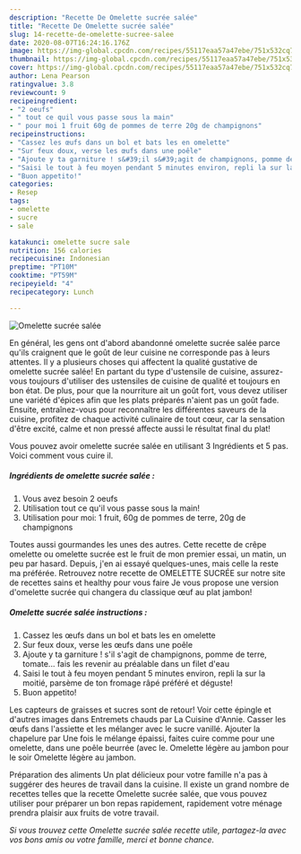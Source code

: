 ```yaml
---
description: "Recette De Omelette sucrée salée"
title: "Recette De Omelette sucrée salée"
slug: 14-recette-de-omelette-sucree-salee
date: 2020-08-07T16:24:16.176Z
image: https://img-global.cpcdn.com/recipes/55117eaa57a47ebe/751x532cq70/omelette-sucree-salee-photo-principale-de-la-recette.jpg
thumbnail: https://img-global.cpcdn.com/recipes/55117eaa57a47ebe/751x532cq70/omelette-sucree-salee-photo-principale-de-la-recette.jpg
cover: https://img-global.cpcdn.com/recipes/55117eaa57a47ebe/751x532cq70/omelette-sucree-salee-photo-principale-de-la-recette.jpg
author: Lena Pearson
ratingvalue: 3.8
reviewcount: 9
recipeingredient:
- "2 oeufs"
- " tout ce quil vous passe sous la main"
- " pour moi 1 fruit 60g de pommes de terre 20g de champignons"
recipeinstructions:
- "Cassez les œufs dans un bol et bats les en omelette"
- "Sur feux doux, verse les œufs dans une poêle"
- "Ajoute y ta garniture ! s&#39;il s&#39;agit de champignons, pomme de terre, tomate... fais les revenir au préalable dans un filet d&#39;eau"
- "Saisi le tout à feu moyen pendant 5 minutes environ, repli la sur la moitié, parsème de ton fromage râpé préféré et déguste!"
- "Buon appetito!"
categories:
- Resep
tags:
- omelette
- sucre
- sale

katakunci: omelette sucre sale 
nutrition: 156 calories
recipecuisine: Indonesian
preptime: "PT10M"
cooktime: "PT59M"
recipeyield: "4"
recipecategory: Lunch

---
```



![Omelette sucrée salée](https://img-global.cpcdn.com/recipes/55117eaa57a47ebe/751x532cq70/omelette-sucree-salee-photo-principale-de-la-recette.jpg)

En général, les gens ont d'abord abandonné omelette sucrée salée parce qu'ils craignent que le goût de leur cuisine ne corresponde pas à leurs attentes. Il y a plusieurs choses qui affectent la qualité gustative de omelette sucrée salée! En partant du type d'ustensile de cuisine, assurez-vous toujours d'utiliser des ustensiles de cuisine de qualité et toujours en bon état. De plus, pour que la nourriture ait un goût fort, vous devez utiliser une variété d'épices afin que les plats préparés n'aient pas un goût fade. Ensuite, entraînez-vous pour reconnaître les différentes saveurs de la cuisine, profitez de chaque activité culinaire de tout cœur, car la sensation d'être excité, calme et non pressé affecte aussi le résultat final du plat!

<!--inarticleads1-->

Vous pouvez avoir omelette sucrée salée en utilisant 3 Ingrédients et 5 pas. Voici comment vous cuire il.

##### Ingrédients de omelette sucrée salée :

1. Vous avez besoin 2 oeufs
1. Utilisation  tout ce qu&#39;il vous passe sous la main!
1. Utilisation  pour moi: 1 fruit, 60g de pommes de terre, 20g de champignons


Toutes aussi gourmandes les unes des autres. Cette recette de crêpe omelette ou omelette sucrée est le fruit de mon premier essai, un matin, un peu par hasard. Depuis, j&#39;en ai essayé quelques-unes, mais celle la reste ma préférée. Retrouvez notre recette de OMELETTE SUCRÉE sur notre site de recettes sains et healthy pour vous faire Je vous propose une version d&#39;omelette sucrée qui changera du classique œuf au plat jambon! 

<!--inarticleads2-->

##### Omelette sucrée salée instructions :

1. Cassez les œufs dans un bol et bats les en omelette
1. Sur feux doux, verse les œufs dans une poêle
1. Ajoute y ta garniture ! s&#39;il s&#39;agit de champignons, pomme de terre, tomate... fais les revenir au préalable dans un filet d&#39;eau
1. Saisi le tout à feu moyen pendant 5 minutes environ, repli la sur la moitié, parsème de ton fromage râpé préféré et déguste!
1. Buon appetito!


Les capteurs de graisses et sucres sont de retour! Voir cette épingle et d&#39;autres images dans Entremets chauds par La Cuisine d&#39;Annie. Casser les œufs dans l&#39;assiette et les mélanger avec le sucre vanillé. Ajouter la chapelure par Une fois le mélange épaissi, faites cuire comme pour une omelette, dans une poêle beurrée (avec le. Omelette légère au jambon pour le soir Omelette légère au jambon. 

<!--inarticleads1-->

<p>
Préparation des aliments Un plat délicieux pour votre famille n'a pas à suggérer des heures de travail dans la cuisine. Il existe un grand nombre de recettes telles que la recette Omelette sucrée salée, que vous pouvez utiliser pour préparer un bon repas rapidement, rapidement votre ménage prendra plaisir aux fruits de votre travail.
</p>

<p>
<i>Si vous trouvez cette Omelette sucrée salée recette utile, partagez-la avec vos bons amis ou votre famille, merci et bonne chance.</i>
</p>
